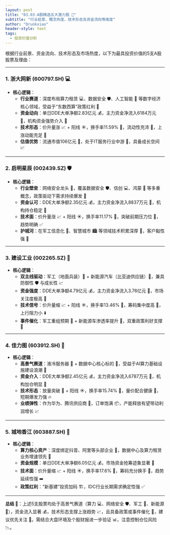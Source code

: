 ```yaml
---
layout: post
title: "03.03-A股精选五大潜力股 🚀"
subtitle: "行业前景、概念热度、技术形态及资金流向等维度"
author: "Drunkxiao"
header-style: text
tags:
  - 投资价值分析
---
```



根据行业前景、资金流向、技术形态及市场热度，以下为最具投资价值的5支A股股票及理由：

---

### 1. **浙大网新 (600797.SH) 💻**

*   **核心逻辑**：
    *   **行业赛道**：深度布局算力租赁 💻、数据安全 🛡️、人工智能 🧠 等数字经济核心领域，受益于“东数西算”政策红利 🧮
    *   **资金动向**：单日DDE大单净额2.83亿元 💰，主力资金净流入6184万元 💸，机构资金强势介入 💪
    *   **技术形态**：价升量涨 📈 + 阳线 ☀️，换手率11.59% 🔄，流动性充沛 🌊，上涨动能充足 🚀
    *   **估值优势**：流通市值106亿元 🏢，处于IT服务行业中游 🏢，具备成长空间 📈

---

### 2. **启明星辰 (002439.SZ) 🛡️**

*   **核心逻辑**：
    *   **行业壁垒**：网络安全龙头 🥇，覆盖数据安全 🛡️、信创 💻、鸿蒙 📱 等多重概念，政策驱动下需求持续爆发 🚀
    *   **资金认可**：DDE大单净额2.35亿元 💰，主力资金净流入8837万元 💸，机构持仓稳定 🤝
    *   **技术面**：价升量涨 📈 + 阳线 ☀️，换手率11.17% 🔄，突破前期压力位 🚀，趋势明确 ✅
    *   **护城河**：在军工信息化 🚀、智慧城市 🏙️ 等领域技术积累深厚 💪，客户黏性强 🔗

---

### 3. **建设工业 (002265.SZ) 🚀**

*   **核心逻辑**：
    *   **双主线驱动**：军工（地面兵装）🚀 + 新能源汽车（比亚迪供应链）🚗，兼具防御性 🛡️ 与成长性 📈
    *   **资金强度**：DDE大单净额4.79亿元 💰，主力资金净流入3.76亿元 💸，市场关注度极高 👀
    *   **技术信号**：价升量缩 📈 + 阳线 ☀️，换手率13.46% 🔄，筹码集中度高 🤝，上行阻力小 ⬇️
    *   **事件催化**：军工重组预期 🚀 + 新能源车渗透率提升 🚗，双重政策利好支撑 💪

---

### 4. **佳力图 (603912.SH) 🧊**

*   **核心逻辑**：
    *   **高景气赛道**：液冷服务器 🧊 + 数据中心核心标的 🏢，受益于AI算力基础设施建设浪潮 🧠
    *   **资金介入**：DDE大单净额2.45亿元 💰，主力资金净流入6787万元 💸，机构加仓明显 🏢
    *   **技术形态**：放量突破 🚀 + 阳线 ☀️，换手率15.74% 🔄，量价配合健康 🌱，短期爆发力强 🔥
    *   **业绩弹性**：作为华为、腾讯供应商 🤝，订单饱满 📦，产能释放有望带动利润增长 📈

---

### 5. **城地香江 (603887.SH) 🧮**

*   **核心逻辑**：
    *   **算力核心资产**：深度绑定抖音、阿里等头部企业 🤝，数据中心及算力租赁业务增速领先 🚀
    *   **资金规模**：单日DDE大单净额6.05亿元 💰，市场资金抢筹迹象显著 💸
    *   **技术面**：价升量缩 📈 + 阳线 ☀️，换手率17.6% 🔄，筹码充分换手 🤝，趋势延续性强 ➡️
    *   **政策红利**：“新基建”投资加码 🏗️，IDC行业长期需求确定性强 ✅

---

**总结 📝**：上述5支股票均处于高景气赛道（算力 💻、网络安全 🛡️、军工 🚀、新能源 🔋），资金流入显著 💰，技术形态支撑上涨趋势 📈，且具备政策或事件催化 🚀，建议优先关注 👀。需结合大盘环境及个股财报进一步验证 📊，注意控制仓位风险 📉。